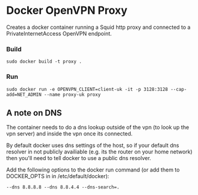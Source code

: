 # Docker OpenVPN Proxy

Creates a docker container running a Squid http proxy and connected to a PrivateInternetAccess OpenVPN endpoint.

### Build
```
sudo docker build -t proxy .
```

### Run
```
sudo docker run -e OPENVPN_CLIENT=client-uk -it -p 3128:3128 --cap-add=NET_ADMIN --name proxy-uk proxy
```

## A note on DNS

The container needs to do a dns lookup outside of the vpn (to look up the vpn server) and inside the vpn once its connected.

By default docker uses dns settings of the host, so if your default dns resolver in not publicly availiable (e.g. its the router on your home network) then you'll need to tell docker to use a public dns resolver.

Add the following options to the docker run command (or add them to DOCKER_OPTS in in /etc/default/docker):

```
--dns 8.8.8.8 --dns 8.8.4.4 --dns-search=.
```

